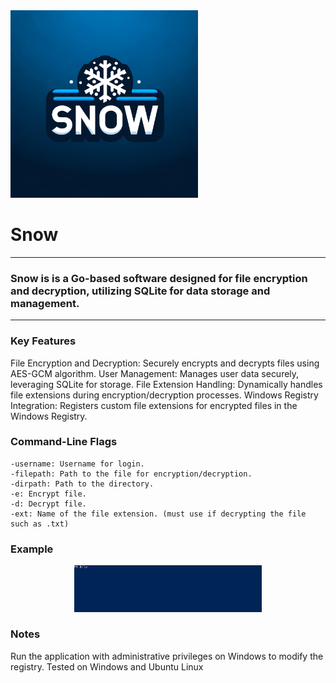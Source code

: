 <img src="https://github.com/MattRattigan/Snow/blob/master/snow.webp" alt="Alt text" width="300">

# Snow    
 
---
### Snow is is a Go-based software designed for file encryption and decryption, utilizing SQLite for data storage and management. 
---

### Key Features

File Encryption and Decryption: Securely encrypts and decrypts files using AES-GCM algorithm.
User Management: Manages user data securely, leveraging SQLite for storage.
File Extension Handling: Dynamically handles file extensions during encryption/decryption processes.
Windows Registry Integration: Registers custom file extensions for encrypted files in the Windows Registry.

### Command-Line Flags

    -username: Username for login.
    -filepath: Path to the file for encryption/decryption.
    -dirpath: Path to the directory.
    -e: Encrypt file.
    -d: Decrypt file.
    -ext: Name of the file extension. (must use if decrypting the file such as .txt) 

### Example
<div align="center">
 <img src="https://github.com/MattRattigan/Snow/blob/master/img/snow.gif" alt="Alt text" width="300" />
</div>

### Notes
Run the application with administrative privileges on Windows to modify the registry.
Tested on Windows and Ubuntu Linux
